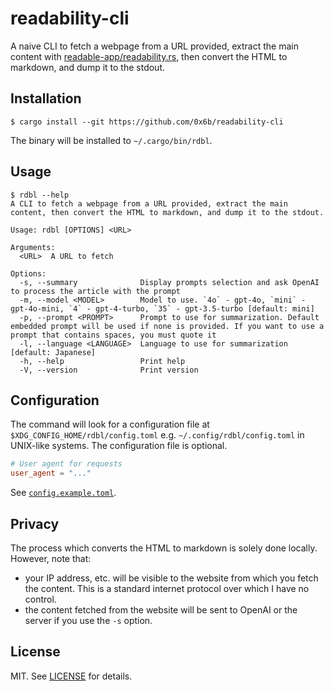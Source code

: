 # readability-cli

A naive CLI to fetch a webpage from a URL provided, extract the main content with [readable-app/readability.rs](https://github.com/readable-app/readability.rs), then convert the HTML to markdown, and dump it to the stdout.

## Installation

```console
$ cargo install --git https://github.com/0x6b/readability-cli
```

The binary will be installed to `~/.cargo/bin/rdbl`.

## Usage

```console
$ rdbl --help
A CLI to fetch a webpage from a URL provided, extract the main content, then convert the HTML to markdown, and dump it to the stdout.

Usage: rdbl [OPTIONS] <URL>

Arguments:
  <URL>  A URL to fetch

Options:
  -s, --summary              Display prompts selection and ask OpenAI to process the article with the prompt
  -m, --model <MODEL>        Model to use. `4o` - gpt-4o, `mini` - gpt-4o-mini, `4` - gpt-4-turbo, `35` - gpt-3.5-turbo [default: mini]
  -p, --prompt <PROMPT>      Prompt to use for summarization. Default embedded prompt will be used if none is provided. If you want to use a prompt that contains spaces, you must quote it
  -l, --language <LANGUAGE>  Language to use for summarization [default: Japanese]
  -h, --help                 Print help
  -V, --version              Print version
```

## Configuration

The command will look for a configuration file at `$XDG_CONFIG_HOME/rdbl/config.toml` e.g. `~/.config/rdbl/config.toml` in UNIX-like systems. The configuration file is optional.

```toml
# User agent for requests
user_agent = "..."
```

See [`config.example.toml`](config.example.toml).

## Privacy

The process which converts the HTML to markdown is solely done locally. However, note that:

- your IP address, etc. will be visible to the website from which you fetch the content. This is a standard internet protocol over which I have no control.
- the content fetched from the website will be sent to OpenAI or the server if you use the `-s` option.

## License

MIT. See [LICENSE](LICENSE) for details.
